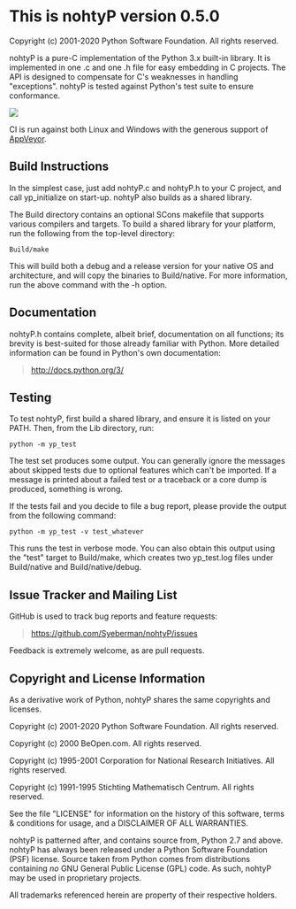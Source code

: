 This is nohtyP version 0.5.0
============================

Copyright (c) 2001-2020 Python Software Foundation.  All rights reserved.

nohtyP is a pure-C implementation of the Python 3.x built-in library.  It is
implemented in one .c and one .h file for easy embedding in C projects.  The
API is designed to compensate for C's weaknesses in handling "exceptions".
nohtyP is tested against Python's test suite to ensure conformance.

[![][AppVeyor badge]][AppVeyor log]

CI is run against both Linux and Windows with the generous support of
[AppVeyor].


Build Instructions
------------------

In the simplest case, just add nohtyP.c and nohtyP.h to your C project, and
call yp_initialize on start-up.  nohtyP also builds as a shared library.

The Build directory contains an optional SCons makefile that supports various
compilers and targets.  To build a shared library for your platform, run the
following from the top-level directory:

    Build/make

This will build both a debug and a release version for your native OS and
architecture, and will copy the binaries to Build/native. For more information,
run the above command with the -h option.


Documentation
-------------

nohtyP.h contains complete, albeit brief, documentation on all functions; its
brevity is best-suited for those already familiar with Python.  More detailed
information can be found in Python's own documentation:

> http://docs.python.org/3/


Testing
-------

To test nohtyP, first build a shared library, and ensure it is listed on your
PATH. Then, from the Lib directory, run:

    python -m yp_test

The test set produces some output.  You can generally ignore the messages
about skipped tests due to optional features which can't be imported.  If a
message is printed about a failed test or a traceback or a core dump is
produced, something is wrong.

If the tests fail and you decide to file a bug report, please provide the
output from the following command:

    python -m yp_test -v test_whatever

This runs the test in verbose mode.  You can also obtain this output using the
"test" target to Build/make, which creates two yp_test.log files under
Build/native and Build/native/debug.


Issue Tracker and Mailing List
------------------------------

GitHub is used to track bug reports and feature requests:

> https://github.com/Syeberman/nohtyP/issues

Feedback is extremely welcome, as are pull requests.


Copyright and License Information
---------------------------------

As a derivative work of Python, nohtyP shares the same copyrights and
licenses.

Copyright (c) 2001-2020 Python Software Foundation.  All rights reserved.

Copyright (c) 2000 BeOpen.com.  All rights reserved.

Copyright (c) 1995-2001 Corporation for National Research Initiatives.  All
rights reserved.

Copyright (c) 1991-1995 Stichting Mathematisch Centrum.  All rights reserved.

See the file "LICENSE" for information on the history of this software, terms &
conditions for usage, and a DISCLAIMER OF ALL WARRANTIES.

nohtyP is patterned after, and contains source from, Python 2.7 and above.
nohtyP has always been released under a Python Software Foundation (PSF)
license.  Source taken from Python comes from distributions containing *no*
GNU General Public License (GPL) code.  As such, nohtyP may be used in
proprietary projects.

All trademarks referenced herein are property of their respective holders.


[AppVeyor badge]: https://ci.appveyor.com/api/projects/status/8t43r157h40vmfu6/branch/master?svg=true
[AppVeyor log]: https://ci.appveyor.com/project/Syeberman/nohtyp/branch/master
[AppVeyor]: http://ci.appveyor.com
